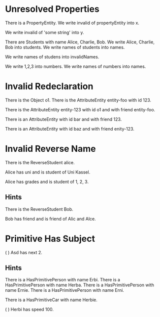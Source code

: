 # Unresolved Properties

There is a PropertyEntity.
We write invalid of propertyEntity into x.
<!--     ^
error: unresolved attribute or association 'PropertyEntity.invalid' [property.unresolved]
-->

We write invalid of 'some string' into y.
<!--     ^
error: unresolved attribute or association 'String.invalid' - 'String' is a primitive type [property.unresolved.primitive]
-->

There are Students with name Alice, Charlie, Bob.
We write Alice, Charlie, Bob into students.
We write names of students into names.
<!--     ^
error: unresolved attribute or association 'Student.names' [property.unresolved]
-->

We write names of studens into invalidNames.
<!--     ^
error: unresolved attribute or association 'String.names' - 'String' is a primitive type [property.unresolved.primitive]
                  ^
note: perhaps you meant to refer to 'students' instead of the string literal 'studens'? [stringliteral.typo]
-->

We write 1,2,3 into numbers.
We write names of numbers into names.
<!--     ^
error: unresolved attribute or association 'int.names' - 'int' is a primitive type [property.unresolved.primitive]
-->

# Invalid Redeclaration

There is the Object o1.
There is the AttributeEntity entity-foo with id 123.
<!--                                         ^
note: 'AttributeEntity.id' was first declared here [property.declaration.first]
-->

There is the AttributeEntity entity-123 with id o1 and with friend entity-foo.
<!--                                         ^
error: conflicting redeclaration of 'AttributeEntity.id' [property.redeclaration.conflict]
was: attribute of one 'int'
now: attribute of one 'Object'
                                                            ^
note: 'AttributeEntity.friend' was first declared here [property.declaration.first]
-->

There is an AttributeEntity with id bar and with friend 123.
<!--                                             ^
error: conflicting redeclaration of 'AttributeEntity.friend' [property.redeclaration.conflict]
was: association to one 'AttributeEntity'
now: attribute of one 'int'
-->

There is an AttributeEntity with id baz and with friend enity-123.
<!--                                             ^
error: conflicting redeclaration of 'AttributeEntity.friend' [property.redeclaration.conflict]
was: association to one 'AttributeEntity'
now: attribute of one 'String'
                                                        ^
note: perhaps you meant to refer to 'entity123' instead of the string literal 'enity-123'? [stringliteral.typo]
-->

# Invalid Reverse Name

There is the ReverseStudent alice.

Alice has uni and is student of Uni Kassel.
<!--                 ^
error: invalid reverse association name 'student' - 'ReverseStudent.uni' is an attribute, not an association [attribute.reverse.name]
-->

Alice has grades and is student of 1, 2, 3.
<!--                    ^
error: invalid reverse association name 'student' - 'ReverseStudent.grades' is an attribute, not an association [attribute.reverse.name]
                                   ^
note: elements of list expression have common type 'int' [list.type]
-->

## Hints

There is the ReverseStudent Bob.

Bob has friend and is friend of Alic and Alce.
<!--                  ^
error: invalid reverse association name 'friend' - 'ReverseStudent.friend' is an attribute, not an association [attribute.reverse.name]
                                ^
note: elements of list expression have common type 'String' [list.type]
                                ^
note: perhaps you meant to refer to 'alice' instead of the string literal 'Alic'? [stringliteral.typo]
                                         ^
note: perhaps you meant to refer to 'alice' instead of the string literal 'Alce'? [stringliteral.typo]
-->

# Primitive Has Subject

(   ) Asd has next 2.
<!--  ^
error: invalid has sentence - subject has primitive type 'String' [has.subject.primitive]
-->

## Hints

There is a HasPrimitivePerson with name Erbi.
There is a HasPrimitivePerson with name Herba.
There is a HasPrimitivePerson with name Ernie.
There is a HasPrimitivePerson with name Erni.

There is a HasPrimitiveCar with name Herbie.

(  ) Herbi has speed 100.
<!-- ^
error: invalid has sentence - subject has primitive type 'String' [has.subject.primitive]
     ^
note: perhaps you meant to refer to 'herbie' instead of the string literal 'Herbi'? [stringliteral.typo]
     ^
note: perhaps you meant to refer to 'erni' instead of the string literal 'Herbi'? [stringliteral.typo]
     ^
note: perhaps you meant to refer to 'erbi' instead of the string literal 'Herbi'? [stringliteral.typo]
     ^
note: perhaps you meant to refer to 'herba' instead of the string literal 'Herbi'? [stringliteral.typo]
-->

